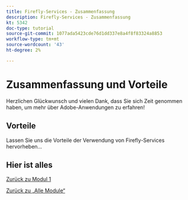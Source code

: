 ```yaml
---
title: Firefly-Services - Zusammenfassung
description: Firefly-Services - Zusammenfassung
kt: 5342
doc-type: tutorial
source-git-commit: 1077ada5423cde76d1dd337e8a4f8f83324a8853
workflow-type: tm+mt
source-wordcount: '43'
ht-degree: 2%

---
```


# Zusammenfassung und Vorteile

Herzlichen Glückwunsch und vielen Dank, dass Sie sich Zeit genommen haben, um mehr über Adobe-Anwendungen zu erfahren!

## Vorteile

Lassen Sie uns die Vorteile der Verwendung von Firefly-Services hervorheben…


## Hier ist alles


[Zurück zu Modul 1](./firefly-services.md)

[Zurück zu „Alle Module“](../../../overview.md)
